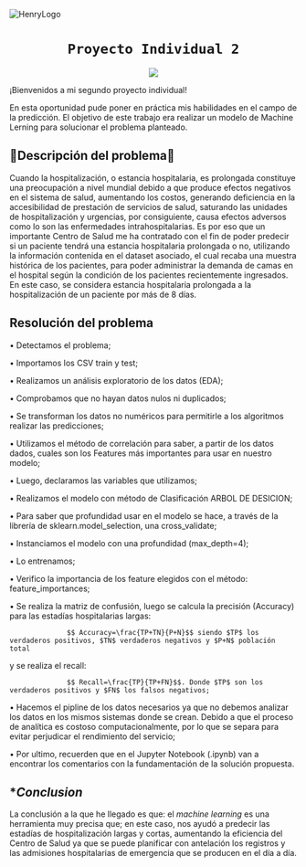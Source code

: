 ![HenryLogo](https://d31uz8lwfmyn8g.cloudfront.net/Assets/logo-henry-white-lg.png)


# <h1 align="center">**`Proyecto Individual 2`**

<p align="center">
<img src="https://www.ibm.com/blogs/client-voices/wp-content/uploads/2019/09/Glinnt.jpg"   
>
</p>


¡Bienvenidos a mi segundo proyecto individual!
  
En esta oportunidad pude poner en práctica mis habilidades en el campo de la predicción. El objetivo de este trabajo era realizar un modelo de Machine Lerning para solucionar el problema planteado.



## 🏥**Descripción del problema**🏥

Cuando la hospitalización, o estancia hospitalaria, es prolongada constituye una preocupación a nivel mundial debido a que produce efectos negativos en el sistema de salud, aumentando los costos, generando deficiencia en la accesibilidad de prestación de servicios de salud, saturando las unidades de hospitalización y urgencias, por consiguiente, causa efectos adversos como lo son las enfermedades intrahospitalarias.
Es por eso que un importante Centro de Salud me ha contratado con el fin de poder predecir si un paciente tendrá una estancia hospitalaria prolongada o no, utilizando la información contenida en el dataset asociado, el cual recaba una muestra histórica de los pacientes, para poder administrar la demanda de camas en el hospital según la condición de los pacientes recientemente ingresados. En este caso, se considera estancia hospitalaria prolongada a la hospitalización de un paciente por más de 8 días.


## **Resolución del problema**

• Detectamos el problema;
  
•	Importamos los CSV train y test;
  
•	Realizamos un análisis exploratorio de los datos (EDA);
  
•	Comprobamos que no hayan datos nulos ni duplicados;
  
•	Se transforman los datos no numéricos para permitirle a los algoritmos realizar las predicciones;
  
• Utilizamos el método de correlación para saber, a partir de los datos dados, cuales son los Features más importantes para usar en nuestro modelo;
  
• Luego, declaramos las variables que utilizamos;
  
•	Realizamos el modelo con método de Clasificación ARBOL DE DESICION;
  
• Para saber que profundidad usar en el modelo se hace, a través de la librería de sklearn.model_selection, una cross_validate;
  
• Instanciamos el modelo con una profundidad (max_depth=4);
  
•	Lo entrenamos;
  
• Verifico la importancia de los feature elegidos con el método: feature_importances;
  
• Se realiza la matriz de confusión, luego se calcula la precisión (Accuracy) para las estadías hospitalarias largas:

                  $$ Accuracy=\frac{TP+TN}{P+N}$$ siendo $TP$ los verdaderos positivos, $TN$ verdaderos negativos y $P+N$ población total 
  
  y se realiza el recall:
  
                  $$ Recall=\frac{TP}{TP+FN}$$. Donde $TP$ son los verdaderos positivos y $FN$ los falsos negativos;
  
•	Hacemos el pipline de los datos necesarios ya que no debemos analizar los datos en los mismos sistemas donde se crean. Debido a que el proceso de analítica es  costoso computacionalmente, por lo que se separa para evitar perjudicar el rendimiento del servicio;
  
•	Por ultimo, recuerden que en el Jupyter Notebook (.ipynb) van a encontrar los comentarios con la fundamentación de la solución propuesta.

## **Conclusion*

La conclusión a la que he llegado es que: el *machine learning* es una herramienta  muy precisa que; en este caso, nos ayudó a predecir las estadías de hospitalización largas y cortas, aumentando la eficiencia del Centro de Salud ya que se puede planificar con antelación los registros y las admisiones hospitalarias de emergencia que se producen en el día a día.  
  








